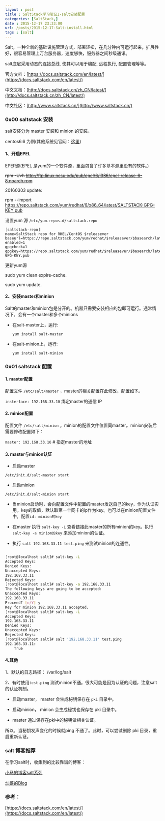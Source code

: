 ```yaml
---
layout : post
title : SaltStack学习笔记1-salt安装配置
categories: [SaltStack,] 
date : 2015-12-17 23:33:00
url: /posts/2015-12-17-Salt-install.html 
tags : [salt]
---
```



Salt，一种全新的基础设施管理方式，部署轻松，在几分钟内可运行起来，扩展性好，很容易管理上万台服务器，速度够快，服务器之间秒级通讯。

salt底层采用动态的连接总线, 使其可以用于编配, 远程执行, 配置管理等等。

官方文档：[https://docs.saltstack.com/en/latest/](https://docs.saltstack.com/en/latest/)

中文文档：[http://docs.saltstack.cn/zh_CN/latest/](http://docs.saltstack.cn/zh_CN/latest/)

中文社区：[http://www.saltstack.cn/](http://www.saltstack.cn/)
<!-- more -->
### 0x00 saltstack 安装

salt安装分为 master 安装和 minion 的安装。

centos6.6 为例(其他系统见官网：[这里](https://docs.saltstack.com/en/latest/topics/installation/index.html#platform-specific-installation-instructions))

#### 1、开启EPEL

EPER源(EPEL 是yum的一个软件源，里面包含了许多基本源里没有的软件。)

<del>rpm -Uvh http://ftp.linux.ncsu.edu/pub/epel/6/i386/epel-release-6-8.noarch.rpm </del>


20160303 update:

rpm --import https://repo.saltstack.com/yum/redhat/6/x86_64/latest/SALTSTACK-GPG-KEY.pub

设置yum 源  ``/etc/yum.repos.d/saltstack.repo``

    [saltstack-repo]
    name=SaltStack repo for RHEL/CentOS $releasever
    baseurl=https://repo.saltstack.com/yum/redhat/$releasever/$basearch/latest
    enabled=1
    gpgcheck=1
    gpgkey=https://repo.saltstack.com/yum/redhat/$releasever/$basearch/latest/SALTSTACK-GPG-KEY.pub

更新yum源 

sudo yum clean expire-cache.

sudo yum update.

#### 2、安装master和minion

Salt的master和minion包是分开的。机器只需要安装相应的包即可运行。通常情况下，会有一个master和多个minions

- 在salt-master上，运行:
    
    ``yum install salt-master``

- 在salt-minion上，运行:

    ``yum install salt-minion``

### 0x01 saltstack 配置

#### 1. master配置

配置文件 `/etc/salt/master` ，master的相关配置在此修改，配置如下。

`insterface: 192.168.33.10` 绑定master的通信 IP

#### 2. minion配置

配置文件 `/etc/salt/minion` ，minion的配置文件位置同master。minion安装后需要修改配置如下：

`master: 192.168.33.10` # 指定master的地址

#### 3. master与minion认证

- 启动master 

`/etc/init.d/salt-master start`

- 启动minion 

`/etc/init.d/salt-minion start`

- 当minion启动时，会向配置文件中配置的master发送自己的key，作为认证实用。key的取值，默认取第一个网卡的ip作为key。也可以在minion配置文件中，配置`id: minion的key `

- 在master 执行 `salt-key -L` 查看链接此master的所有minion的key。执行 `salt-key -a minion的key` 来添加minion的认证。

- 执行 `salt 192.168.33.11 test.ping` 来测试minion的连通性。

```bash 

[root@localhost salt]# salt-key -L
Accepted Keys:
Denied Keys:
Unaccepted Keys:
192.168.33.11
Rejected Keys:
[root@localhost salt]# salt-key -a 192.168.33.11
The following keys are going to be accepted:
Unaccepted Keys:
192.168.33.11
Proceed? [n/Y] y
Key for minion 192.168.33.11 accepted.
[root@localhost salt]# salt-key -L
Accepted Keys:
192.168.33.11
Denied Keys:
Unaccepted Keys:
Rejected Keys:
[root@localhost salt]# salt '192.168.33.11' test.ping 
192.168.33.11:
    True

```

#### 4.其他

1、默认的日志路径： /var/log/salt

2、有时使用``test.ping`` 测试minion不通。很大可能是因为认证的问题，注意salt 的认证机制。

- 启动master， master 会生成秘钥保存在 ``pki`` 目录中。

- 启动minion， minion 会生成秘钥也保存在 pki 目录中。

- master 通过保存在pki中的秘钥做相关认证。

所以，当秘钥发声变化的时候就ping 不通了。此时，可以尝试删除 pki 目录，重启重新认证。







### salt 博客推荐

在学习salt时，收集到的比较靠谱的博客：

[小马的博客salt系列](http://www.xiaomastack.com/category/salt/)

[灿哥的Blog](http://www.shencan.net/index.php/category/%E8%87%AA%E5%8A%A8%E5%8C%96%E8%BF%90%E7%BB%B4/saltstack/)

### 参考：

[https://docs.saltstack.com/en/latest/](https://docs.saltstack.com/en/latest/)